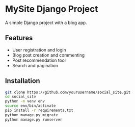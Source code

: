 # MySite Django Project

A simple Django project with a blog app.

## Features

- User registration and login
- Blog post creation and commenting
- Post recommendation tool
- Search and pagination

## Installation

```bash
git clone https://github.com/yourusername/social_site.git
cd social_site
python -m venv env
source env/bin/activate
pip install -r requirements.txt
python manage.py migrate
python manage.py runserver
